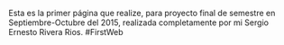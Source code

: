 Esta es la primer página que realize, para proyecto final de semestre en Septiembre-Octubre del 2015, realizada completamente por mi Sergio Ernesto Rivera Rios. #FirstWeb
